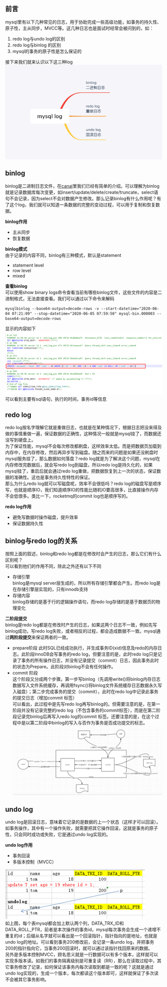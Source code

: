 ## 前言  
mysql里有以下几种常见的日志，用于协助完成一些高级功能，如事务的持久性、原子性，主从同步，MVCC等。这几种日志也是面试时经常会被问到的，如：  
1. redo log与undo log的区别  
2. redo log与binlog 的区别  
3. mysql的事务的原子性是怎么保证的  

接下来我们就来认识以下这三种log   
![image](https://github.com/jmilktea/jmilktea/blob/master/mysql/images/mysql-log.png)  

## binlog  
binlog是二进制日志文件，在[canal](https://github.com/jmilktea/jmilktea/blob/master/%E4%B8%AD%E9%97%B4%E4%BB%B6/canal/canal%E7%AE%80%E4%BB%8B.md)里我们已经有简单的介绍。可以理解为binlog就是记录数据库每次变更，如insert/update/delete/create/truncate，select语句不会记录，因为select不会对数据产生修改。那么记录binlog有什么作用呢？有了这个log，我们就可以知道一条数据的完整的变动过程，可以用于复制和恢复数据。  

**binlog作用**
- 主从同步  
- 恢复数据  

**binlog模式**  
由于记录的内容不同，binlog有三种模式，默认是statement
- statement level
- row level
- mixed  

**查看binlog**  
可以使用show binary logs命令查看当前有哪些binlog文件，这些文件的内容是二进制格式，无法直接查看。我们可以通过以下命令来解码
```
mysqlbinlog --base64-output=decode-rows -v --start-datetime="2020-06-04 07:21:09" --stop-datetime="2020-06-05 07:59:50" mysql-bin.000003 --base64-output=decode-rows
```
显示的内容如下  
![image](https://github.com/jmilktea/jmilktea/blob/master/%E4%B8%AD%E9%97%B4%E4%BB%B6/canal/images/binlog-statement.png)  
可以看到主要有sql语句，执行的时间，事务id等信息  

## redo log  
redo log按名字理解它就是重做日志，也就是在某种情况下，根据日志把没来得及做的事情重做一遍，保证数据的正确性，这种情况一般就是mysql挂了，而数据还没写到硬盘上。  
为了保证性能，mysql不会每次修改都刷盘，这样效率太低。而是把数据页加载到内存中，在内存修改，然后再异步写到磁盘。随之而来的问题是如果还没刷盘时mysql服务挂了，那么数据如何落盘？redo log就是为了解决这个问题，mysql在内存修改完数据后，就会写redo log到磁盘，所以redo log是持久化的，如果mysql挂了，重启后就会通过redo log重做，把数据恢复到上一次的状态，保证数据的准确性。这也是事务持久性特性的保证。    
那么为什么redo log就可以写磁盘呢，效率不会很低吗？redo log的磁盘写是顺序写，也就是顺序IO，我们知道顺序IO的性能比随机IO要高很多，比直接操作内存不会低很多。类比一下，rocketmq的commit log也是顺序写的。  

**redo log作用**  
- 避免写数据时操作磁盘，提升效率   
- 保证数据持久性    

## binlog与redo log的关系  
按照上面的叙述，binlog和redo log都是在修改时会产生的日志，那么它们有什么区别呢？  
可以看到他们的作用不同，除此之外还有以下不同  
- 存储引擎  
binlog是mysql server层生成的，所以所有存储引擎都会产生。而redo log是在存储引擎层实现的，只有innodb支持
- 存储内容  
binlog存储的是基于行的逻辑操作语句，而redo log存储的是基于数据页的物理变化  

**二阶段提交**  
binlog是redo log都是在修改时产生的日志，如果这两个日志不一致，例如先写binlog成功，写redo log失败，或者相反的过程，都会造成数据不一致。mysql通过**两阶段提交**来保证两者的一致。  
- prepare阶段
此时SQL已经成功执行，并生成事务ID(xid)信息及redo的内存日志。此阶段InnoDB会写事务的redo log，但要注意的是，此时redo log只是记录了事务的所有操作日志，并没有记录提交（commit）日志，因此事务此时的状态为Prepare。此阶段对binlog不会有任何操作。
- commit 阶段  
这个阶段又分成两个步骤。第一步写binlog（先调用write()将binlog内存日志数据写入文件系统缓存，再调用fsync()将binlog文件系统缓存日志数据永久写入磁盘）；第二步完成事务的提交（commit），此时在redo log中记录此事务的提交日志（增加commit 标签）  
可以看出，此过程中是先写redo log再写binlog的。但需要注意的是，在第一阶段并没有记录完整的redo log（不包含事务的commit标签），而是在第二阶段记录完binlog后再写入redo log的commit 标签。还要注意的是，在这个过程中是以第二阶段中binlog的写入与否作为事务是否成功提交的标志。  
![image](https://github.com/jmilktea/jmilktea/blob/master/mysql/images/mysql-log-2stages.png)  

## undo log  
undo log是回滚日志，意味着它记录的是数据的上一个状态（这样才可以回滚）。如事务操作，其中有一个操作失败，就需要把其它操作回滚，这就是事务的原子性，只会同时成功或失败，它是通过undo log实现的。  

**undo log作用**  
- 事务回滚  
- 多版本控制（MVCC）  

![image](https://github.com/jmilktea/jmilktea/blob/master/mysql/images/mysql-log-undolog.png)     
如上图，每个表mysql都会加上默认两个列，DATA_TRX_ID和DATA_ROLL_PTR，前者是本次操作的事务id，mysql每次事务会生成一个递增不重复的id；后缀从名字就可以看出是一个回滚指针，指针指向的是地址，也就是undo log的地址。可以看到事务200修改前，会记录一条undo log，并把事务200的指针指向它，当事务200回滚时，就可以通过该指针找回原来的数据。   
另外是多版本控制MVCC，顾名思义就是一行数据可以有多个版本，这样就可以实现多版本读。如我们的事务隔离级别是可重复读（RR），那么在读取过程中，其它事务修改了记录，如何保证该事务内每次读取到都是一致的呢？这就是通过undo log实现的，生成一个版本，每次都读这个版本即可，这样就保证了多次读不会被其它事务影响。  




